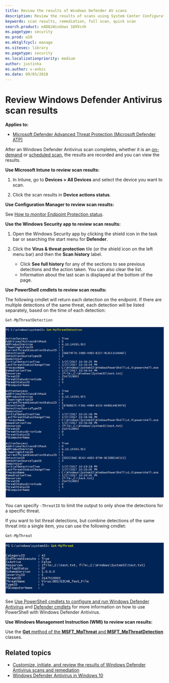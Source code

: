 ```yaml
---
title: Review the results of Windows Defender AV scans 
description: Review the results of scans using System Center Configuration Manager, Microsoft Intune, or the Windows Security app
keywords: scan results, remediation, full scan, quick scan
search.product: eADQiWindows 10XVcnh
ms.pagetype: security
ms.prod: w10
ms.mktglfcycl: manage
ms.sitesec: library
ms.pagetype: security
ms.localizationpriority: medium
author: justinha
ms.author: v-anbic
ms.date: 09/03/2018
---
```


# Review Windows Defender Antivirus scan results

**Applies to:**

- [Microsoft Defender Advanced Threat Protection (Microsoft Defender ATP)](https://go.microsoft.com/fwlink/p/?linkid=2069559)

After an Windows Defender Antivirus scan completes, whether it is an [on-demand](run-scan-windows-defender-antivirus.md) or [scheduled scan](scheduled-catch-up-scans-windows-defender-antivirus.md), the results are recorded and you can view the results. 


**Use Microsoft Intune to review scan results:**

1. In Intune, go to **Devices > All Devices** and select the device you want to scan.

2. Click the scan results in **Device actions status**.

**Use Configuration Manager to review scan results:**

See [How to monitor Endpoint Protection status](https://docs.microsoft.com/sccm/protect/deploy-use/monitor-endpoint-protection).


**Use the Windows Security app to review scan results:**

1. Open the Windows Security app by clicking the shield icon in the task bar or searching the start menu for **Defender**.

2. Click the **Virus & threat protection** tile (or the shield icon on the left menu bar) and then the **Scan history** label.

    - Click **See full history** for any of the sections to see previous detections and the action taken. You can also clear the list.
    - Information about the last scan is displayed at the bottom of the page.




**Use PowerShell cmdlets to review scan results:**

The following cmdlet will return each detection on the endpoint. If there are multiple detections of the same threat, each detection will be listed separately, based on the time of each detection:

```PowerShell
Get-MpThreatDetection
```

![IMAGEALT](images/defender/wdav-get-mpthreatdetection.png)

You can specify `-ThreatID` to limit the output to only show the detections for a specific threat.

If you want to list threat detections, but combine detections of the same threat into a single item, you can use the following cmdlet:

```PowerShell
Get-MpThreat
```

![IMAGEALT](images/defender/wdav-get-mpthreat.png)

See [Use PowerShell cmdlets to configure and run Windows Defender Antivirus](use-powershell-cmdlets-windows-defender-antivirus.md) and [Defender cmdlets](https://technet.microsoft.com/itpro/powershell/windows/defender/index) for more information on how to use PowerShell with Windows Defender Antivirus.

**Use Windows Management Instruction (WMI) to review scan results:**

Use the [**Get** method of the **MSFT_MpThreat** and **MSFT_MpThreatDetection**](https://msdn.microsoft.com/library/dn439477(v=vs.85).aspx) classes.





## Related topics

- [Customize, initiate, and review the results of Windows Defender Antivirus scans and remediation](customize-run-review-remediate-scans-windows-defender-antivirus.md)
- [Windows Defender Antivirus in Windows 10](windows-defender-antivirus-in-windows-10.md)